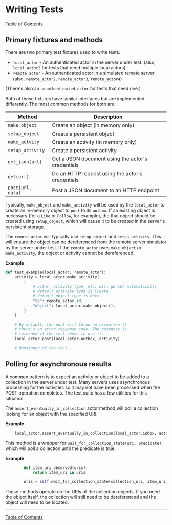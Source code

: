 # Writing Tests

[Table of Contents](toc.md)

## Primary fixtures and methods

There are two primary test fixtures used to write tests.

* `local_actor` - An authenticated actor in the server under test. (also, `local_actor2` for tests that need multiple local actors)
* `remote_actor` - An authenticated actor in a simulated remote server (also, `remote_actor2`, `remote_actor3`, `remote_actor4`)

(There's also an `unauthenticated_actor` for tests that need one.)

Both of these fixtures have similar interfaces but are implemented differently. The most common methods for both are:

| Method | Description |
| ------ | ----------- |
| `make_object` | Create an object (in memory only) |
| `setup_object` | Create a persistent object |
| `make_actvity` | Create an activity (in memory only) |
| `setup_activity` | Create a persistent activity |
| `get_json(url)` | Get a JSON document using the actor's credentials |
| `get(url)` | Do an HTTP request using the actor's credentials |
| `post(url, data)` | Post a JSON document to an HTTP endpoint |

Typically, `make_object` and `make_activity` will be used by the `local_actor` to create an in-memory object to `post` to its `outbox`. If an existing object is necessary (for a `Like` or `Follow`, for example), the that object should be created using `setup_object`, which will cause it to be created in the server's persistent storage.

The `remote_actor` will typically use `setup_object` and `setup_activity`. This will ensure the object can be dereferenced from the remote server simulator by the server under test. If the `remote_actor` uses `make_object` or `make_activity`, the object or activity cannot be dereferenced.

**Example**
```python
def test_example(local_actor, remote_actor):
    activity = local_actor.make_activity(
        {
            # actor, activity type, etc. will gb set automatically
            # default activity type is Create
            # default object type is Note
            "to": remote_actor.id,
            "object": local_actor.make_object(),
        }
    )

    # By default, the post will throw an exception if
    # there's an error response code. The response is
    # returned if the test needs to use it.
    local_actor.post(local_actor.outbox, activity)

    # Remainder of the test...
```

## Polling for asynchronous results

A common pattern is to expect an activity or object to be added to a collection in the server under test. Many servers uses asynchronous processing for the activities so it may not have been processed when the POST operation completes. The test suite has a few utilities for this situation.

The `assert_eventually_in_collection` actor method will poll a collection looking for an object with the specified URI.

**Example**
```python
    local_actor.assert_eventually_in_collection(local_actor.inbox, activity["id"])
```

This method is a wrapper for `wait_for_collection_state(uri, predicate)`, which will poll a collection until the predicate is true.

**Example**
```python
        def item_uri_observed(uris):
            return item_uri in uris

        uris = self.wait_for_collection_state(collection_uri, item_uri_observed)
```

These methods operate on the URIs of the collection objects. If you need the object itself, the collection will still need to be dereferenced and the object will need to be located.

---
[Table of Contents](toc.md)
